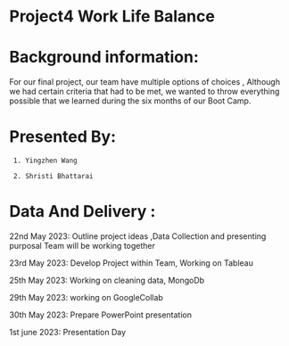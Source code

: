 # Project4     Work Life Balance
          

# Background information:
  
  For our final project, our team have multiple options of choices , Although we had certain criteria that  had to be met, we wanted to throw everything possible that we learned during the six months of our Boot Camp.






# Presented By:

     1. Yingzhen Wang
     
     2. Shristi Bhattarai
     
     
     
     
# Data And Delivery :    




     
     
     
      
     
 
 
 
 
 
 
 
 
 22nd May 2023:  Outline project ideas ,Data Collection and presenting purposal Team will be working together
 
 23rd May 2023: Develop Project within Team, Working on Tableau
 
 25th May 2023: Working on cleaning data, MongoDb
 
 29th May 2023: working on GoogleCollab
 
 30th May 2023: Prepare PowerPoint presentation
 
 1st june 2023: Presentation Day
 
 
